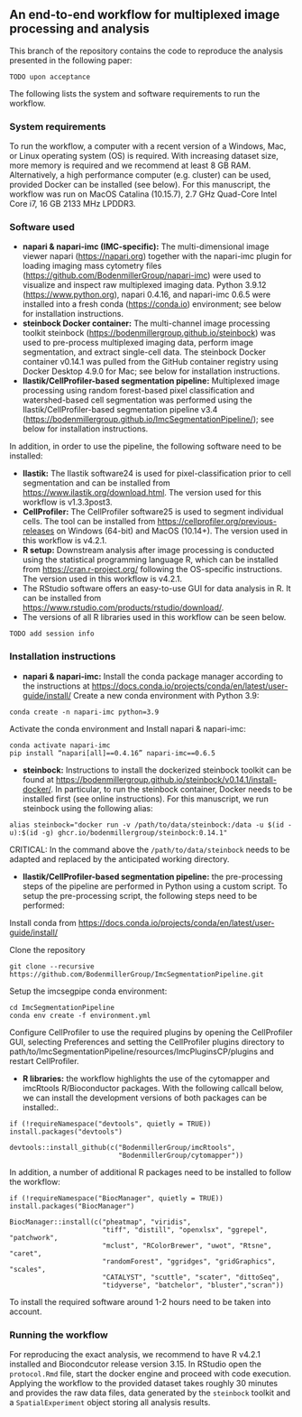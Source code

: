 ## An end-to-end workflow for multiplexed image processing and analysis

This branch of the repository contains the code to reproduce the analysis presented in the following paper:

```
TODO upon acceptance
```

The following lists the system and software requirements to run the workflow.

### System requirements

To run the workflow, a computer with a recent version of a Windows, Mac, or Linux operating system (OS) is required. 
With increasing dataset size, more memory is required and we recommend at least 8 GB RAM. 
Alternatively, a high performance computer (e.g. cluster) can be used, provided Docker can be installed (see below). 
For this manuscript, the workflow was run on MacOS Catalina (10.15.7), 2.7 GHz Quad-Core Intel Core i7, 16 GB 2133 MHz LPDDR3.

### Software used

* **napari & napari-imc (IMC-specific):** The multi-dimensional image viewer napari  (https://napari.org) together with the napari-imc plugin for loading imaging mass cytometry files (https://github.com/BodenmillerGroup/napari-imc) were used to visualize and inspect raw multiplexed imaging data. Python 3.9.12 (https://www.python.org), napari 0.4.16, and napari-imc 0.6.5 were installed into a fresh conda (https://conda.io) environment; see below for installation instructions.
* **steinbock Docker container:** The multi-channel image processing toolkit steinbock  (https://bodenmillergroup.github.io/steinbock) was used to pre-process multiplexed imaging data, perform image segmentation, and extract single-cell data. The steinbock Docker container v0.14.1 was pulled from the GitHub container registry using Docker Desktop 4.9.0 for Mac; see below for installation instructions.
* **Ilastik/CellProfiler-based segmentation pipeline:** Multiplexed image processing using random forest-based pixel classification and watershed-based cell segmentation was performed using the Ilastik/CellProfiler-based segmentation pipeline v3.4 (https://bodenmillergroup.github.io/ImcSegmentationPipeline/); see below for installation instructions.

In addition, in order to use the pipeline, the following software need to be installed:
* **Ilastik:** The Ilastik software24 is used for pixel-classification prior to cell segmentation and can be installed from https://www.ilastik.org/download.html. The version used for this workflow is v1.3.3post3.
* **CellProfiler:** The CellProfiler software25 is used to segment individual cells. The tool can be installed from https://cellprofiler.org/previous-releases on Windows (64-bit) and MacOS (10.14+). The version used in this workflow is v4.2.1.
* **R setup:** Downstream analysis after image processing is conducted using the statistical programming language R, which can be installed from https://cran.r-project.org/ following the OS-specific instructions. The version used in this workflow is v4.2.1. 
* The RStudio software offers an easy-to-use GUI for data analysis in R. It can be installed from https://www.rstudio.com/products/rstudio/download/.
* The versions of all R libraries used in this workflow can be seen below. 

```
TODO add session info
```

### Installation instructions

* **napari & napari-imc:** Install the conda package manager according to the instructions at https://docs.conda.io/projects/conda/en/latest/user-guide/install/ 
Create a new conda environment with Python 3.9:
```
conda create -n napari-imc python=3.9
```
Activate the conda environment and Install napari & napari-imc:
```
conda activate napari-imc
pip install “napari[all]==0.4.16” napari-imc==0.6.5
```
* **steinbock:** Instructions to install the dockerized steinbock toolkit can be found at https://bodenmillergroup.github.io/steinbock/v0.14.1/install-docker/. In particular, to run the steinbock container, Docker needs to be installed first (see online instructions). For this manuscript, we run steinbock using the following alias:
```
alias steinbock="docker run -v /path/to/data/steinbock:/data -u $(id -u):$(id -g) ghcr.io/bodenmillergroup/steinbock:0.14.1"
```
CRITICAL: In the command above the `/path/to/data/steinbock` needs to be adapted and replaced by the anticipated working directory. 

* **Ilastik/CellProfiler-based segmentation pipeline:** the pre-processing steps of the pipeline are performed in Python using a custom script. To setup the pre-processing script, the following steps need to be performed:

Install conda from https://docs.conda.io/projects/conda/en/latest/user-guide/install/

Clone the repository
```
git clone --recursive      https://github.com/BodenmillerGroup/ImcSegmentationPipeline.git
```
Setup the imcsegpipe conda environment:
```
cd ImcSegmentationPipeline
conda env create -f environment.yml
```

Configure CellProfiler to use the required plugins by opening the CellProfiler GUI, selecting Preferences and setting the CellProfiler plugins directory to path/to/ImcSegmentationPipeline/resources/ImcPluginsCP/plugins and restart CellProfiler. 

* **R libraries:** the workflow highlights the use of the cytomapper and imcRtools R/Bioconductor packages. With the following callcall below, we can install the development versions of both packages can be installed:.

```
if (!requireNamespace("devtools", quietly = TRUE))
install.packages("devtools")

devtools::install_github(c("BodenmillerGroup/imcRtools", 
                           "BodenmillerGroup/cytomapper"))
```

In addition, a number of additional R packages need to be installed to follow the workflow:

```
if (!requireNamespace("BiocManager", quietly = TRUE))
install.packages("BiocManager")

BiocManager::install(c("pheatmap", "viridis",
                       "tiff", "distill", "openxlsx", "ggrepel", "patchwork",
                       "mclust", "RColorBrewer", "uwot", "Rtsne", "caret",                                                
                       "randomForest", "ggridges", "gridGraphics", "scales", 
                       "CATALYST", "scuttle", "scater", "dittoSeq", 
                       "tidyverse", "batchelor", "bluster","scran"))
```

To install the required software around 1-2 hours need to be taken into account.

### Running the workflow

For reproducing the exact analysis, we recommend to have R v4.2.1 installed and Biocondcutor release version 3.15. 
In RStudio open the `protocol.Rmd` file, start the docker engine and proceed with code execution.
Applying the workflow to the provided dataset takes roughly 30 minutes and provides the raw data files, data generated by the `steinbock` toolkit and a `SpatialExperiment` object storing all analysis results.
